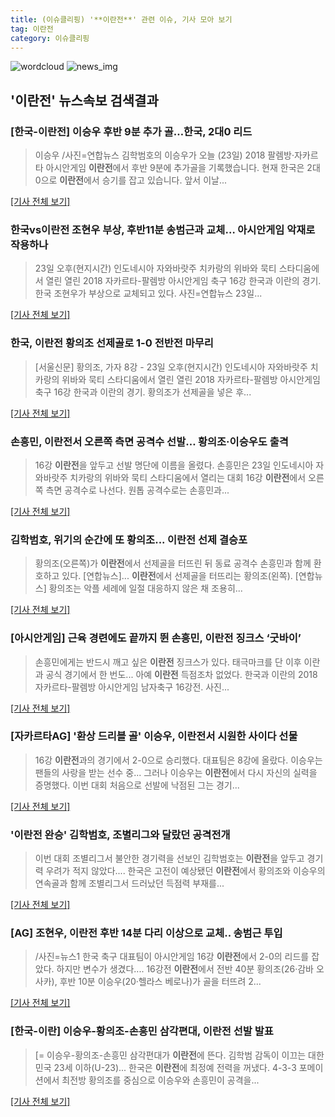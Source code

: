 ```yaml
---
title: (이슈클리핑) '**이란전**' 관련 이슈, 기사 모아 보기
tag: 이란전
category: 이슈클리핑
---
```

![wordcloud](https://s3.ap-northeast-2.amazonaws.com/lyrics101-wordcloud/2018-08-23-1535035392.png)
![news_img](https://user-images.githubusercontent.com/42597476/44507050-1206f400-a6e4-11e8-8d98-7ffbfebb353f.png)
## **'**이란전**'** 뉴스속보 검색결과
### [한국-**이란전**] 이승우 후반 9분 추가 골…한국, 2대0 리드

>이승우 /사진=연합뉴스 김학범호의 이승우가 오늘 (23일) 2018 팔렘방·자카르타 아시안게임 **이란전**에서 후반 9분에 추가골을 기록했습니다. 현재 한국은 2대 0으로 **이란전**에서 승기를 잡고 있습니다. 앞서 이날...

[[기사 전체 보기]](http://mbn.mk.co.kr/pages/news/newsView.php?category=mbn00011&news_seq_no=3616987)

### 한국vs**이란전** 조현우 부상, 후반11분 송범근과 교체… 아시안게임 악재로 작용하나

>23일 오후(현지시간) 인도네시아 자와바랏주 치카랑의 위바와 묵티 스타디움에서 열린 열린 2018 자카르타-팔렘방 아시안게임 축구 16강 한국과 이란의 경기. 한국 조현우가 부상으로 교체되고 있다. 사진=연합뉴스 23일...

[[기사 전체 보기]](http://www.joongboo.com/news/articleView.html?idxno=1281121)

### 한국, **이란전** 황의조 선제골로 1-0 전반전 마무리

>[서울신문] 황의조, 가자 8강 - 23일 오후(현지시간) 인도네시아 자와바랏주 치카랑의 위바와 묵티 스타디움에서 열린 열린 2018 자카르타-팔렘방 아시안게임 축구 16강 한국과 이란의 경기. 황의조가 선제골을 넣은 후...

[[기사 전체 보기]](http://www.seoul.co.kr/news/newsView.php?id=20180823500141&wlog_tag3=naver)

### 손흥민, **이란전**서 오른쪽 측면 공격수 선발… 황의조·이승우도 출격

>16강 **이란전**을 앞두고 선발 명단에 이름을 올렸다. 손흥민은 23일 인도네시아 자와바랏주 치카랑의 위바와 묵티 스타디움에서 열리는 대회 16강 **이란전**에서 오른쪽 측면 공격수로 나선다. 원톱 공격수로는 손흥민과...

[[기사 전체 보기]](http://news.hankyung.com/article/201808232026i)

### 김학범호, 위기의 순간에 또 황의조... **이란전** 선제 결승포

>황의조(오른쪽)가 **이란전**에서 선제골을 터뜨린 뒤 동료 공격수 손흥민과 함께 환호하고 있다. [연합뉴스]... **이란전**에서 선제골을 터뜨리는 황의조(왼쪽). [연합뉴스] 황의조는 악플 세례에 일절 대응하지 않은 채 조용히...

[[기사 전체 보기]](http://news.joins.com/article/olink/22502733)

### [아시안게임] 근육 경련에도 끝까지 뛴 손흥민, **이란전** 징크스 ‘굿바이’

>손흥민에게는 반드시 깨고 싶은 **이란전** 징크스가 있다. 태극마크를 단 이후 이란과 공식 경기에서 한 번도... 아예 **이란전** 득점조차 없었다. 한국과 이란의 2018 자카르타-팔렘방 아시안게임 남자축구 16강전. 사진...

[[기사 전체 보기]](http://sports.mk.co.kr/view.php?year=2018&no=531271)

### [자카르타AG] '환상 드리블 골' 이승우, **이란전**서 시원한 사이다 선물

>16강 **이란전**과의 경기에서 2-0으로 승리했다. 대표팀은 8강에 올랐다. 이승우는 팬들의 사랑을 받는 선수 중... 그러나 이승우는 **이란전**에서 다시 자신의 실력을 증명했다. 이번 대회 처음으로 선발에 낙점된 그는 경기...

[[기사 전체 보기]](http://www.stnsports.co.kr/news/articleView.html?idxno=81253)

### '**이란전** 완승' 김학범호, 조별리그와 달랐던 공격전개

>이번 대회 조별리그서 불안한 경기력을 선보인 김학범호는 **이란전**을 앞두고 경기력 우려가 적지 않았다.... 한국은 고전이 예상됐던 **이란전**에서 황의조와 이승우의 연속골과 함께 조별리그서 드러났던 득점력 부재를...

[[기사 전체 보기]](http://www.mydaily.co.kr/new_yk/html/read.php?newsid=201808232313271432&ext=na)

### [AG] 조현우, **이란전** 후반 14분 다리 이상으로 교체.. 송범근 투입

>/사진=뉴스1 한국 축구 대표팀이 아시안게임 16강 **이란전**에서 2-0의 리드를 잡았다. 하지만 변수가 생겼다.... 16강전 **이란전**에서 전반 40분 황의조(26·감바 오사카), 후반 10분 이승우(20·헬라스 베로나)가 골을 터뜨려 2...

[[기사 전체 보기]](http://star.mt.co.kr/stview.php?no=2018082319161426400)

### [한국-이란] 이승우-황의조-손흥민 삼각편대, **이란전** 선발 발표

>[= 이승우-황의조-손흥민 삼각편대가 **이란전**에 뜬다. 김학범 감독이 이끄는 대한민국 23세 이하(U-23)... 한국은 **이란전**에 최정예 전력을 꺼냈다. 4-3-3 포메이션에서 최전방 황의조를 중심으로 이승우와 손흥민이 공격을...

[[기사 전체 보기]](http://www.sportalkorea.com/news/view.php?gisa_uniq=2018082320065108&section_code=10&cp=se&gomb=1)


